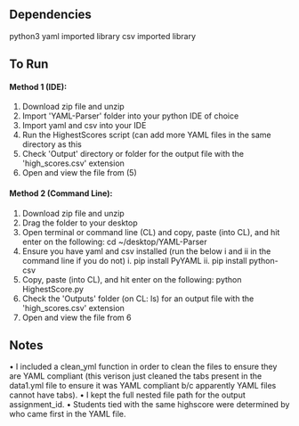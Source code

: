 ## Dependencies

python3
yaml imported library
csv imported library

## To Run

#### Method 1 (IDE):
1. Download zip file and unzip
2. Import 'YAML-Parser' folder into your python IDE of choice
3. Import yaml and csv into your IDE
4. Run the HighestScores script (can add more YAML files in the same directory as this
5. Check 'Output' directory or folder for the output file with the 'high_scores.csv' extension
6. Open and view the file from (5)

#### Method 2 (Command Line):
1. Download zip file and unzip
2. Drag the folder to your desktop
3. Open terminal or command line (CL) and copy, paste (into CL), and hit enter on the following: cd ~/desktop/YAML-Parser
4. Ensure you have yaml and csv installed (run the below i and ii in the command line if you do not)
	i. pip install PyYAML
	ii. pip install python-csv  
5. Copy, paste (into CL), and hit enter on the following: python HighestScore.py   
6. Check the 'Outputs' folder (on CL: ls) for an output file with the 'high_scores.csv' extension  
7. Open and view the file from 6

## Notes

• I included a clean_yml function in order to clean the files to ensure they are YAML compliant (this verison just cleaned the tabs present in the data1.yml file to ensure it was YAML compliant b/c apparently YAML files cannot have tabs).
• I kept the full nested file path for the output assignment_id.
• Students tied with the same highscore were determined by who came first in the YAML file. 